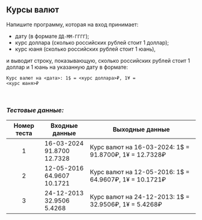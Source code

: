 ## Курсы валют

Напишите программу, которая на вход принимает:

- дату (в формате <code>ДД-ММ-ГГГГ</code>);
- курс доллара (сколько российских рублей стоит 1 доллар);
- курс юаня (сколько российских рублей стоит 1 юань),

и выводит строку, показывающую, сколько российских рублей стоит 1 доллар и 1 юань на указанную дату в формате:

<code>Курс валют на <дата>: 1$ = <курс доллара>₽, 1¥ = <курс юаня>₽</code>

<br>

### *Тестовые данные:*

| Номер теста | Входные данные                   | Выходные данные                                        |
|:-----------:|----------------------------------|--------------------------------------------------------|
|      1      | 16-03-2024<br>91.8700<br>12.7328 | Курс валют на 16-03-2024: 1$ = 91.8700₽, 1¥ = 12.7328₽ |
|      2      | 12-05-2016<br>64.9607<br>10.1721 | Курс валют на 12-05-2016: 1$ = 64.9607₽, 1¥ = 10.1721₽ |
|      3      | 24-12-2013<br>32.9506<br>5.4268  | Курс валют на 24-12-2013: 1$ = 32.9506₽, 1¥ = 5.4268₽  |